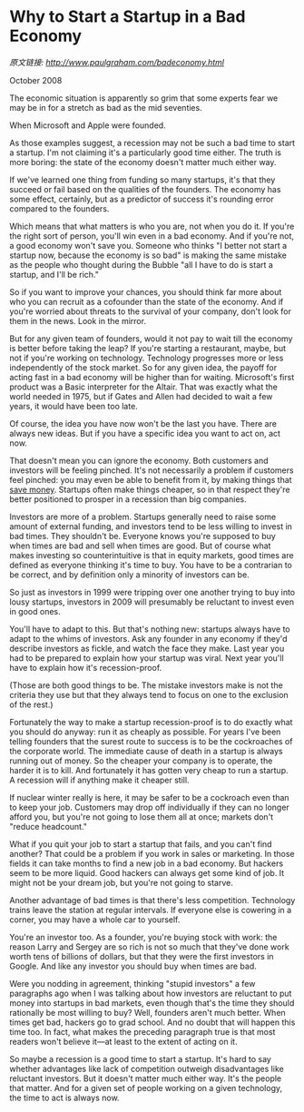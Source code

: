 # Why to Start a Startup in a Bad Economy

_原文链接: <http://www.paulgraham.com/badeconomy.html>_

October 2008  
  
The economic situation is apparently so grim that some experts fear we may be in for a stretch as bad as the mid seventies.  
  
When Microsoft and Apple were founded.  
  
As those examples suggest, a recession may not be such a bad time to start a startup. I'm not claiming it's a particularly good time either. The truth is more boring: the state of the economy doesn't matter much either way.  
  
If we've learned one thing from funding so many startups, it's that they succeed or fail based on the qualities of the founders. The economy has some effect, certainly, but as a predictor of success it's rounding error compared to the founders.  
  
Which means that what matters is who you are, not when you do it. If you're the right sort of person, you'll win even in a bad economy. And if you're not, a good economy won't save you. Someone who thinks "I better not start a startup now, because the economy is so bad" is making the same mistake as the people who thought during the Bubble "all I have to do is start a startup, and I'll be rich."  
  
So if you want to improve your chances, you should think far more about who you can recruit as a cofounder than the state of the economy. And if you're worried about threats to the survival of your company, don't look for them in the news. Look in the mirror.  
  
But for any given team of founders, would it not pay to wait till the economy is better before taking the leap? If you're starting a restaurant, maybe, but not if you're working on technology. Technology progresses more or less independently of the stock market. So for any given idea, the payoff for acting fast in a bad economy will be higher than for waiting. Microsoft's first product was a Basic interpreter for the Altair. That was exactly what the world needed in 1975, but if Gates and Allen had decided to wait a few years, it would have been too late.  
  
Of course, the idea you have now won't be the last you have. There are always new ideas. But if you have a specific idea you want to act on, act now.  
  
That doesn't mean you can ignore the economy. Both customers and investors will be feeling pinched. It's not necessarily a problem if customers feel pinched: you may even be able to benefit from it, by making things that [save money](http://bountii.com). Startups often make things cheaper, so in that respect they're better positioned to prosper in a recession than big companies.  
  
Investors are more of a problem. Startups generally need to raise some amount of external funding, and investors tend to be less willing to invest in bad times. They shouldn't be. Everyone knows you're supposed to buy when times are bad and sell when times are good. But of course what makes investing so counterintuitive is that in equity markets, good times are defined as everyone thinking it's time to buy. You have to be a contrarian to be correct, and by definition only a minority of investors can be.  
  
So just as investors in 1999 were tripping over one another trying to buy into lousy startups, investors in 2009 will presumably be reluctant to invest even in good ones.  
  
You'll have to adapt to this. But that's nothing new: startups always have to adapt to the whims of investors. Ask any founder in any economy if they'd describe investors as fickle, and watch the face they make. Last year you had to be prepared to explain how your startup was viral. Next year you'll have to explain how it's recession-proof.  
  
(Those are both good things to be. The mistake investors make is not the criteria they use but that they always tend to focus on one to the exclusion of the rest.)  
  
Fortunately the way to make a startup recession-proof is to do exactly what you should do anyway: run it as cheaply as possible. For years I've been telling founders that the surest route to success is to be the cockroaches of the corporate world. The immediate cause of death in a startup is always running out of money. So the cheaper your company is to operate, the harder it is to kill. And fortunately it has gotten very cheap to run a startup. A recession will if anything make it cheaper still.  
  
If nuclear winter really is here, it may be safer to be a cockroach even than to keep your job. Customers may drop off individually if they can no longer afford you, but you're not going to lose them all at once; markets don't "reduce headcount."  
  
What if you quit your job to start a startup that fails, and you can't find another? That could be a problem if you work in sales or marketing. In those fields it can take months to find a new job in a bad economy. But hackers seem to be more liquid. Good hackers can always get some kind of job. It might not be your dream job, but you're not going to starve.  
  
Another advantage of bad times is that there's less competition. Technology trains leave the station at regular intervals. If everyone else is cowering in a corner, you may have a whole car to yourself.  
  
You're an investor too. As a founder, you're buying stock with work: the reason Larry and Sergey are so rich is not so much that they've done work worth tens of billions of dollars, but that they were the first investors in Google. And like any investor you should buy when times are bad.  
  
Were you nodding in agreement, thinking "stupid investors" a few paragraphs ago when I was talking about how investors are reluctant to put money into startups in bad markets, even though that's the time they should rationally be most willing to buy? Well, founders aren't much better. When times get bad, hackers go to grad school. And no doubt that will happen this time too. In fact, what makes the preceding paragraph true is that most readers won't believe it—at least to the extent of acting on it.  
  
So maybe a recession is a good time to start a startup. It's hard to say whether advantages like lack of competition outweigh disadvantages like reluctant investors. But it doesn't matter much either way. It's the people that matter. And for a given set of people working on a given technology, the time to act is always now.  
  

